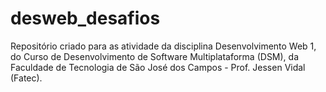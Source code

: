 # desweb_desafios

Repositório criado para as atividade da disciplina Desenvolvimento Web 1, do Curso de Desenvolvimento de Software Multiplataforma (DSM), da Faculdade de Tecnologia de São José dos Campos - Prof. Jessen Vidal (Fatec).
